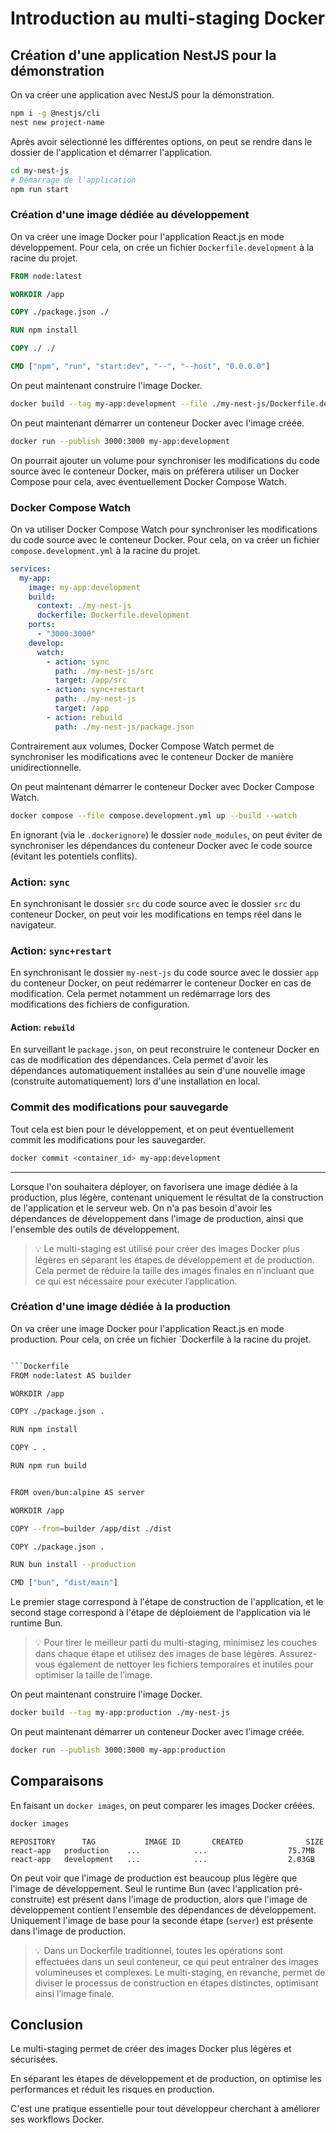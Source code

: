 # Introduction au multi-staging Docker

## Création d'une application NestJS pour la démonstration

On va créer une application avec NestJS pour la démonstration.

```bash
npm i -g @nestjs/cli
nest new project-name
```

Après avoir sélectionné les différentes options, on peut se rendre dans le dossier de l'application et démarrer l'application.

```bash
cd my-nest-js
# Démarrage de l'application
npm run start
```
### Création d'une image dédiée au développement

On va créer une image Docker pour l'application React.js en mode développement. Pour cela, on crée un fichier `Dockerfile.development` à la racine du projet.

```Dockerfile
FROM node:latest

WORKDIR /app

COPY ./package.json ./

RUN npm install

COPY ./ ./

CMD ["npm", "run", "start:dev", "--", "--host", "0.0.0.0"]
```

On peut maintenant construire l'image Docker.

```bash
docker build --tag my-app:development --file ./my-nest-js/Dockerfile.development ./my-nest-js
```

On peut maintenant démarrer un conteneur Docker avec l'image créée.

```bash
docker run --publish 3000:3000 my-app:development
```

On pourrait ajouter un volume pour synchroniser les modifications du code source avec le conteneur Docker, mais on préfèrera utiliser un Docker Compose pour cela, avec éventuellement Docker Compose Watch.

### Docker Compose Watch

On va utiliser Docker Compose Watch pour synchroniser les modifications du code source avec le conteneur Docker. Pour cela, on va créer un fichier `compose.development.yml` à la racine du projet.

```yaml
services:
  my-app:
    image: my-app:development
    build:
      context: ./my-nest-js
      dockerfile: Dockerfile.development
    ports:
      - "3000:3000"
    develop:
      watch:
        - action: sync
          path: ./my-nest-js/src
          target: /app/src
        - action: sync+restart
          path: ./my-nest-js
          target: /app
        - action: rebuild
          path: ./my-nest-js/package.json
```

Contrairement aux volumes, Docker Compose Watch permet de synchroniser les modifications avec le conteneur Docker de manière unidirectionnelle. 

On peut maintenant démarrer le conteneur Docker avec Docker Compose Watch.

```bash
docker compose --file compose.development.yml up --build --watch
```

En ignorant (via le `.dockerignore`) le dossier `node_modules`, on peut éviter de synchroniser les dépendances du conteneur Docker avec le code source (évitant les potentiels conflits).

### Action: `sync`

En synchronisant le dossier `src` du code source avec le dossier `src` du conteneur Docker, on peut voir les modifications en temps réel dans le navigateur.

### Action: `sync+restart`

En synchronisant le dossier `my-nest-js` du code source avec le dossier `app` du conteneur Docker, on peut redémarrer le conteneur Docker en cas de modification. Cela permet notamment un redémarrage lors des modifications des fichiers de configuration.

#### Action: `rebuild`

En surveillant le `package.json`, on peut reconstruire le conteneur Docker en cas de modification des dépendances. Cela permet d'avoir les dépendances automatiquement installées au sein d'une nouvelle image (construite automatiquement) lors d'une installation en local.

### Commit des modifications pour sauvegarde

Tout cela est bien pour le développement, et on peut éventuellement commit les modifications pour les sauvegarder.

```bash
docker commit <container_id> my-app:development
```

---

Lorsque l'on souhaitera déployer, on favorisera une image dédiée à la production, plus légère, contenant uniquement le résultat de la construction de l'application et le serveur web. On n'a pas besoin d'avoir les dépendances de développement dans l'image de production, ainsi que l'ensemble des outils de développement.

> 💡 Le multi-staging est utilisé pour créer des images Docker plus légères en séparant les étapes de développement et de production. Cela permet de réduire la taille des images finales en n’incluant que ce qui est nécessaire pour exécuter l’application.

### Création d'une image dédiée à la production

On va créer une image Docker pour l'application React.js en mode production. Pour cela, on crée un fichier `Dockerfile à la racine du projet.

```bash

```Dockerfile
FROM node:latest AS builder

WORKDIR /app

COPY ./package.json .

RUN npm install

COPY . .

RUN npm run build


FROM oven/bun:alpine AS server

WORKDIR /app

COPY --from=builder /app/dist ./dist

COPY ./package.json .

RUN bun install --production

CMD ["bun", "dist/main"]
```

Le premier stage correspond à l'étape de construction de l'application, et le second stage correspond à l'étape de déploiement de l'application via le runtime Bun.

> 💡 Pour tirer le meilleur parti du multi-staging, minimisez les couches dans chaque étape et utilisez des images de base légères. Assurez-vous également de nettoyer les fichiers temporaires et inutiles pour optimiser la taille de l’image.

On peut maintenant construire l'image Docker.

```bash
docker build --tag my-app:production ./my-nest-js
```

On peut maintenant démarrer un conteneur Docker avec l'image créée.

```bash
docker run --publish 3000:3000 my-app:production
```

## Comparaisons

En faisant un `docker images`, on peut comparer les images Docker créées.

```bash
docker images
```

```
REPOSITORY      TAG           IMAGE ID       CREATED              SIZE
react-app   production    ...            ...                  75.7MB
react-app   development   ...            ...                  2.03GB
```

On peut voir que l'image de production est beaucoup plus légère que l'image de développement. Seul le runtime Bun (avec l'application pré-construite) est présent dans l'image de production, alors que l'image de développement contient l'ensemble des dépendances de développement. Uniquement l'image de base pour la seconde étape (`server`) est présente dans l'image de production.

> 💡 Dans un Dockerfile traditionnel, toutes les opérations sont effectuées dans un seul conteneur, ce qui peut entraîner des images volumineuses et complexes. Le multi-staging, en revanche, permet de diviser le processus de construction en étapes distinctes, optimisant ainsi l’image finale.

## Conclusion

Le multi-staging permet de créer des images Docker plus légères et sécurisées.

En séparant les étapes de développement et de production, on optimise les performances et réduit les risques en production.

C'est une pratique essentielle pour tout développeur cherchant à améliorer ses workflows Docker.